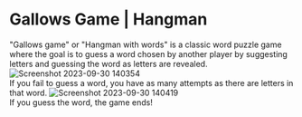 # Gallows Game | Hangman
"Gallows game" or "Hangman with words" is a classic word puzzle game where the goal is to guess a word chosen by another player by suggesting letters and guessing the word as letters are revealed.
![Screenshot 2023-09-30 140354](https://github.com/ilyag26/console-gallows/assets/30949511/13f2d1f9-6379-41c4-b7c5-046df976c57e)<br>
If you fail to guess a word, you have as many attempts as there are letters in that word.
![Screenshot 2023-09-30 140419](https://github.com/ilyag26/console-gallows/assets/30949511/280dbc78-1078-4a82-bb04-254fe51f4160)<br>
If you guess the word, the game ends!
